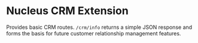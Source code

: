 # Nucleus CRM Extension

Provides basic CRM routes. `/crm/info` returns a simple JSON response and forms the basis for future customer relationship management features.

